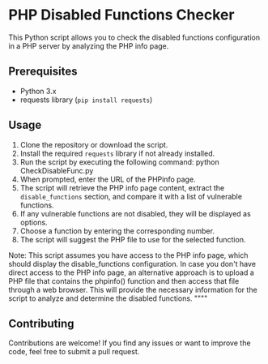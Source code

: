 # PHP Disabled Functions Checker

This Python script allows you to check the disabled functions configuration in a PHP server by analyzing the PHP info page.

## Prerequisites

- Python 3.x
- requests library (`pip install requests`)

## Usage

1. Clone the repository or download the script.
2. Install the required `requests` library if not already installed.
3. Run the script by executing the following command: python CheckDisableFunc.py
4. When prompted, enter the URL of the PHPinfo page.
5. The script will retrieve the PHP info page content, extract the `disable_functions` section, and compare it with a list of vulnerable functions.
6. If any vulnerable functions are not disabled, they will be displayed as options.
7. Choose a function by entering the corresponding number.
8. The script will suggest the PHP file to use for the selected function.

Note: This script assumes you have access to the PHP info page, which should display the disable_functions configuration. In case you don't have direct access to the PHP info page, an alternative approach is to upload a PHP file that contains the phpinfo() function and then access that file through a web browser. This will provide the necessary information for the script to analyze and determine the disabled functions. 
""<?php
phpinfo()
?>""

## Contributing

Contributions are welcome! If you find any issues or want to improve the code, feel free to submit a pull request.
